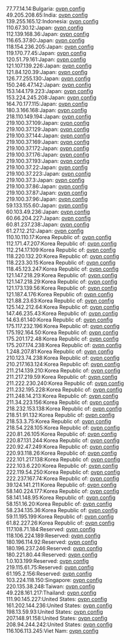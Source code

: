 77.77.14.14:Bulgaria: [ovpn config](vpn/77_77_14_14.ovpn)  
49.205.208.65:India: [ovpn config](vpn/49_205_208_65.ovpn)  
139.255.165.12:Indonesia: [ovpn config](vpn/139_255_165_12.ovpn)  
110.67.30.12:Japan: [ovpn config](vpn/110_67_30_12.ovpn)  
112.139.168.36:Japan: [ovpn config](vpn/112_139_168_36.ovpn)  
116.65.37.80:Japan: [ovpn config](vpn/116_65_37_80.ovpn)  
118.154.236.205:Japan: [ovpn config](vpn/118_154_236_205.ovpn)  
119.170.77.45:Japan: [ovpn config](vpn/119_170_77_45.ovpn)  
120.51.79.161:Japan: [ovpn config](vpn/120_51_79_161.ovpn)  
121.107.139.226:Japan: [ovpn config](vpn/121_107_139_226.ovpn)  
121.84.120.39:Japan: [ovpn config](vpn/121_84_120_39.ovpn)  
126.77.255.130:Japan: [ovpn config](vpn/126_77_255_130.ovpn)  
150.246.47.142:Japan: [ovpn config](vpn/150_246_47_142.ovpn)  
153.144.179.223:Japan: [ovpn config](vpn/153_144_179_223.ovpn)  
153.224.245.208:Japan: [ovpn config](vpn/153_224_245_208.ovpn)  
164.70.177.115:Japan: [ovpn config](vpn/164_70_177_115.ovpn)  
180.3.166.168:Japan: [ovpn config](vpn/180_3_166_168.ovpn)  
218.110.149.194:Japan: [ovpn config](vpn/218_110_149_194.ovpn)  
219.100.37.109:Japan: [ovpn config](vpn/219_100_37_109.ovpn)  
219.100.37.129:Japan: [ovpn config](vpn/219_100_37_129.ovpn)  
219.100.37.144:Japan: [ovpn config](vpn/219_100_37_144.ovpn)  
219.100.37.169:Japan: [ovpn config](vpn/219_100_37_169.ovpn)  
219.100.37.172:Japan: [ovpn config](vpn/219_100_37_172.ovpn)  
219.100.37.176:Japan: [ovpn config](vpn/219_100_37_176.ovpn)  
219.100.37.193:Japan: [ovpn config](vpn/219_100_37_193.ovpn)  
219.100.37.22:Japan: [ovpn config](vpn/219_100_37_22.ovpn)  
219.100.37.223:Japan: [ovpn config](vpn/219_100_37_223.ovpn)  
219.100.37.3:Japan: [ovpn config](vpn/219_100_37_3.ovpn)  
219.100.37.86:Japan: [ovpn config](vpn/219_100_37_86.ovpn)  
219.100.37.87:Japan: [ovpn config](vpn/219_100_37_87.ovpn)  
219.100.37.96:Japan: [ovpn config](vpn/219_100_37_96.ovpn)  
59.133.155.60:Japan: [ovpn config](vpn/59_133_155_60.ovpn)  
60.103.49.236:Japan: [ovpn config](vpn/60_103_49_236.ovpn)  
60.66.204.227:Japan: [ovpn config](vpn/60_66_204_227.ovpn)  
60.81.237.238:Japan: [ovpn config](vpn/60_81_237_238.ovpn)  
61.27.12.212:Japan: [ovpn config](vpn/61_27_12_212.ovpn)  
110.10.110.17:Korea Republic of: [ovpn config](vpn/110_10_110_17.ovpn)  
112.171.47.207:Korea Republic of: [ovpn config](vpn/112_171_47_207.ovpn)  
112.214.17.109:Korea Republic of: [ovpn config](vpn/112_214_17_109.ovpn)  
118.220.132.20:Korea Republic of: [ovpn config](vpn/118_220_132_20.ovpn)  
118.223.30.15:Korea Republic of: [ovpn config](vpn/118_223_30_15.ovpn)  
118.45.123.247:Korea Republic of: [ovpn config](vpn/118_45_123_247.ovpn)  
121.147.218.29:Korea Republic of: [ovpn config](vpn/121_147_218_29.ovpn)  
121.147.218.29:Korea Republic of: [ovpn config](vpn/121_147_218_29.ovpn)  
121.173.139.56:Korea Republic of: [ovpn config](vpn/121_173_139_56.ovpn)  
121.187.4.176:Korea Republic of: [ovpn config](vpn/121_187_4_176.ovpn)  
121.88.23.63:Korea Republic of: [ovpn config](vpn/121_88_23_63.ovpn)  
125.142.212.64:Korea Republic of: [ovpn config](vpn/125_142_212_64.ovpn)  
147.46.235.43:Korea Republic of: [ovpn config](vpn/147_46_235_43.ovpn)  
14.63.61.140:Korea Republic of: [ovpn config](vpn/14_63_61_140.ovpn)  
175.117.232.196:Korea Republic of: [ovpn config](vpn/175_117_232_196.ovpn)  
175.192.164.50:Korea Republic of: [ovpn config](vpn/175_192_164_50.ovpn)  
175.201.172.48:Korea Republic of: [ovpn config](vpn/175_201_172_48.ovpn)  
175.207.174.238:Korea Republic of: [ovpn config](vpn/175_207_174_238.ovpn)  
1.248.207.81:Korea Republic of: [ovpn config](vpn/1_248_207_81.ovpn)  
210.123.74.238:Korea Republic of: [ovpn config](vpn/210_123_74_238.ovpn)  
210.217.163.124:Korea Republic of: [ovpn config](vpn/210_217_163_124.ovpn)  
211.214.139.210:Korea Republic of: [ovpn config](vpn/211_214_139_210.ovpn)  
211.217.219.59:Korea Republic of: [ovpn config](vpn/211_217_219_59.ovpn)  
211.222.230.240:Korea Republic of: [ovpn config](vpn/211_222_230_240.ovpn)  
211.232.195.228:Korea Republic of: [ovpn config](vpn/211_232_195_228.ovpn)  
211.248.14.213:Korea Republic of: [ovpn config](vpn/211_248_14_213.ovpn)  
211.34.223.156:Korea Republic of: [ovpn config](vpn/211_34_223_156.ovpn)  
218.232.153.138:Korea Republic of: [ovpn config](vpn/218_232_153_138.ovpn)  
218.51.91.132:Korea Republic of: [ovpn config](vpn/218_51_91_132.ovpn)  
218.53.3.75:Korea Republic of: [ovpn config](vpn/218_53_3_75.ovpn)  
218.54.228.105:Korea Republic of: [ovpn config](vpn/218_54_228_105.ovpn)  
220.81.26.105:Korea Republic of: [ovpn config](vpn/220_81_26_105.ovpn)  
220.87.131.244:Korea Republic of: [ovpn config](vpn/220_87_131_244.ovpn)  
220.92.47.249:Korea Republic of: [ovpn config](vpn/220_92_47_249.ovpn)  
220.93.118.26:Korea Republic of: [ovpn config](vpn/220_93_118_26.ovpn)  
222.101.217.138:Korea Republic of: [ovpn config](vpn/222_101_217_138.ovpn)  
222.103.6.220:Korea Republic of: [ovpn config](vpn/222_103_6_220.ovpn)  
222.119.54.250:Korea Republic of: [ovpn config](vpn/222_119_54_250.ovpn)  
222.237.167.74:Korea Republic of: [ovpn config](vpn/222_237_167_74.ovpn)  
39.124.141.211:Korea Republic of: [ovpn config](vpn/39_124_141_211.ovpn)  
58.140.224.177:Korea Republic of: [ovpn config](vpn/58_140_224_177.ovpn)  
58.141.148.95:Korea Republic of: [ovpn config](vpn/58_141_148_95.ovpn)  
58.151.16.20:Korea Republic of: [ovpn config](vpn/58_151_16_20.ovpn)  
58.234.135.36:Korea Republic of: [ovpn config](vpn/58_234_135_36.ovpn)  
59.11.195.199:Korea Republic of: [ovpn config](vpn/59_11_195_199.ovpn)  
61.82.227.26:Korea Republic of: [ovpn config](vpn/61_82_227_26.ovpn)  
117.108.71.184:Reserved: [ovpn config](vpn/117_108_71_184.ovpn)  
118.106.224.189:Reserved: [ovpn config](vpn/118_106_224_189.ovpn)  
180.196.114.92:Reserved: [ovpn config](vpn/180_196_114_92.ovpn)  
180.196.237.246:Reserved: [ovpn config](vpn/180_196_237_246.ovpn)  
180.221.80.44:Reserved: [ovpn config](vpn/180_221_80_44.ovpn)  
1.0.103.199:Reserved: [ovpn config](vpn/1_0_103_199.ovpn)  
219.115.61.75:Reserved: [ovpn config](vpn/219_115_61_75.ovpn)  
61.195.2.156:Reserved: [ovpn config](vpn/61_195_2_156.ovpn)  
103.224.118.150:Singapore: [ovpn config](vpn/103_224_118_150.ovpn)  
220.135.38.248:Taiwan: [ovpn config](vpn/220_135_38_248.ovpn)  
49.228.161.217:Thailand: [ovpn config](vpn/49_228_161_217.ovpn)  
111.90.145.227:United States: [ovpn config](vpn/111_90_145_227.ovpn)  
161.202.144.236:United States: [ovpn config](vpn/161_202_144_236.ovpn)  
198.13.59.93:United States: [ovpn config](vpn/198_13_59_93.ovpn)  
207.148.91.158:United States: [ovpn config](vpn/207_148_91_158.ovpn)  
208.94.244.242:United States: [ovpn config](vpn/208_94_244_242.ovpn)  
116.106.113.245:Viet Nam: [ovpn config](vpn/116_106_113_245.ovpn)  
